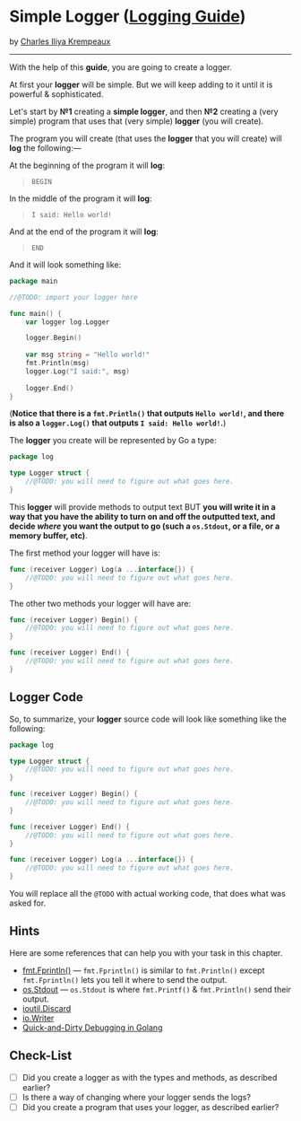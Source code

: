 # Simple Logger ([Logging Guide](../../README.md))

by [Charles Iliya Krempeaux](http://changelog.ca/)

---

With the help of this **guide**, you are going to create a logger.

At first your **logger** will be simple. But we will keep adding to it until it is powerful & sophisticated.

Let's start by **№1** creating a **simple logger**, and then **№2** creating a (very simple) program that uses that (very simple) **logger** (you will create).

The program you will create (that uses the **logger** that you will create) will **log** the following:—

At the beginning of the program it will **log**:
> `BEGIN`

In the middle of the program it will **log**:
> `I said: Hello world!`

And at the end of the program it will **log**:
> `END`

And it will look something like:
```go
package main

//@TODO: import your logger here

func main() {
	var logger log.Logger

	logger.Begin()
    
	var msg string = "Hello world!"
	fmt.Println(msg)
	logger.Log("I said:", msg)
    
	logger.End()
}
```

(**Notice that there is a `fmt.Println()` that outputs `Hello world!`, and there is also a `logger.Log()` that outputs `I said: Hello world!`.**)

The **logger** you create will be represented by Go a type:
```go
package log

type Logger struct {
    //@TODO: you will need to figure out what goes here.
}
```

This **logger** will provide methods to output text BUT **you will write it in a way that you have the ability to turn on and off the outputted text, and decide _where_ you want the output to go (such a `os.Stdout`, or a file, or a memory buffer, etc)**.

The first method your logger will have is:
```go
func (receiver Logger) Log(a ...interface{}) {
    //@TODO: you will need to figure out what goes here.
}
```

The other two methods your logger will have are:
```go
func (receiver Logger) Begin() {
    //@TODO: you will need to figure out what goes here.
}
```

```go
func (receiver Logger) End() {
    //@TODO: you will need to figure out what goes here.
}
```
## Logger Code

So, to summarize, your **logger** source code will look like something like the following:
```go
package log

type Logger struct {
    //@TODO: you will need to figure out what goes here.
}

func (receiver Logger) Begin() {
    //@TODO: you will need to figure out what goes here.
}

func (receiver Logger) End() {
    //@TODO: you will need to figure out what goes here.
}

func (receiver Logger) Log(a ...interface{}) {
    //@TODO: you will need to figure out what goes here.
}
```

You will replace all the `@TODO` with actual working code, that does what was asked for.

## Hints

Here are some references that can help you with your task in this chapter.

* [fmt.Fprintln()](https://golang.org/pkg/fmt/#Fprintln) — `fmt.Fprintln()` is similar to `fmt.Println()` except `fmt.Fprintln()` lets you tell it where to send the output.
* [os.Stdout](https://golang.org/pkg/os/#Stdout) — `os.Stdout` is where `fmt.Printf()` & `fmt.Println()` send their output.
* [ioutil.Discard](https://golang.org/pkg/io/ioutil/#Discard)
* [io.Writer](https://golang.org/pkg/io/#Writer)
* [Quick-and-Dirty Debugging in Golang](https://changelog.ca/log/2015/03/09/golang)

## Check-List

* [ ] Did you create a logger as with the types and methods, as described earlier?
* [ ] Is there a way of changing where your logger sends the logs?
* [ ] Did you create a program that uses your logger, as described earlier?
